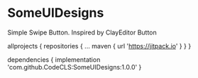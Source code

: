 # SomeUIDesigns
Simple Swipe Button. Inspired by ClayEditor Button


allprojects {
		repositories {
			...
			maven { url 'https://jitpack.io' }
		}
	}
  
  dependencies {
	        implementation 'com.github.CodeCLS:SomeUIDesigns:1.0.0'
	}
